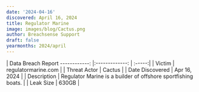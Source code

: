 ```yaml
---
date: '2024-04-16'
discovered: April 16, 2024
title: Regulator Marine
image: images/blog/Cactus.png
author: Breachsense Support
draft: false
yearmonths: 2024/april
---
```



| Data Breach Report
------------:     |:-------------:    | :-----:|
| Victim      | regulatormarine.com      | 
| Threat Actor      | Cactus      | 
| Date Discovered      | Apr 16, 2024      | 
| Description      | Regulator Marine is a builder of offshore sportfishing boats.      | 
| Leak Size      | 630GB      | 

